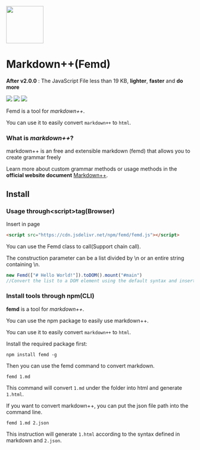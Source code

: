 <img src="https://femarkdown.github.io/ass/femd.png" style="width:100px;"></img>
# Markdown++(Femd)
**After v2.0.0** : The JavaScript File less than 19 KB, **lighter**, **faster** and **do more**

![](https://badgen.net/npm/v/femd)
![](https://badgen.net/npm/license/femd)
![](https://badgen.net/npm/node/next)

Femd is a tool for *markdown++*.

You can use it to easily convert `markdown++` to `html`.

### **What is *markdown++***?

markdown++ is an free and extensible markdown (femd) that allows you to create grammar freely

Learn more about custom grammar methods or usage methods in the **official website document** [Markdown++](https://femarkdown.github.io/).


## **Install**
### **Usage through\<script\>tag(Browser)**
Insert in page
```html
<script src="https://cdn.jsdelivr.net/npm/femd/femd.js"></script>
```

You can use the Femd class to call(Support chain call).

The construction parameter can be a list divided by  \n or an entire string containing \n.
```javascript
new Femd(["# Hello World!"]).toDOM().mount("#main")
//Convert the list to a DOM element using the default syntax and insert it into #main.
```

### **Install tools through npm(CLI)**

**femd** is a tool for *markdown++*.

You can use the npm package to easily use markdown++.

You can use it to easily convert `markdown++` to `html`.

Install the required package first:
```
npm install femd -g
```
Then you can use the femd command to convert markdown.
```
femd 1.md
```
This command will convert `1.md` under the folder into html and generate `1.html`.

If you want to convert markdown++, you can put the json file path into the command line.
```
femd 1.md 2.json
```
This instruction will generate `1.html` according to the syntax defined in markdown and `2.json`.
